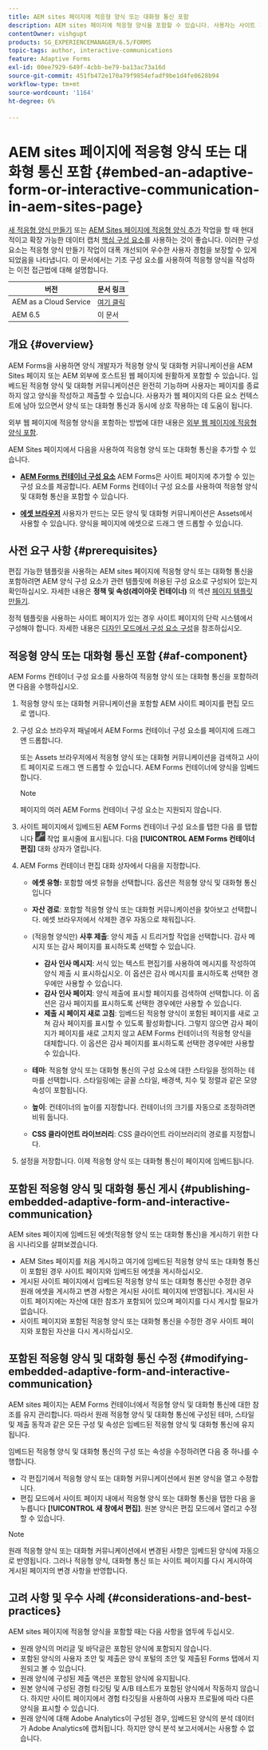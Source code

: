 ```yaml
---
title: AEM sites 페이지에 적응형 양식 또는 대화형 통신 포함
description: AEM sites 페이지에 적응형 양식을 포함할 수 있습니다. 사용자는 사이트 페이지를 벗어나지 않고도 양식을 작성하고 제출할 수 있습니다.
contentOwner: vishgupt
products: SG_EXPERIENCEMANAGER/6.5/FORMS
topic-tags: author, interactive-communications
feature: Adaptive Forms
exl-id: 00ee7929-649f-4cbb-be79-ba13ac73a16d
source-git-commit: 451fb472e170a79f9854efadf9be1d4fe0628b94
workflow-type: tm+mt
source-wordcount: '1164'
ht-degree: 6%

---
```


# AEM sites 페이지에 적응형 양식 또는 대화형 통신 포함 {#embed-an-adaptive-form-or-interactive-communication-in-aem-sites-page}

<span class="preview"> [새 적응형 양식 만들기](/help/forms/using/create-an-adaptive-form-core-components.md) 또는 [AEM Sites 페이지에 적응형 양식 추가](/help/forms/using/create-or-add-an-adaptive-form-to-aem-sites-page.md) 작업을 할 때 현대적이고 확장 가능한 데이터 캡처 [핵심 구성 요소](https://experienceleague.adobe.com/docs/experience-manager-core-components/using/adaptive-forms/introduction.html)를 사용하는 것이 좋습니다. 이러한 구성 요소는 적응형 양식 만들기 작업이 대폭 개선되어 우수한 사용자 경험을 보장할 수 있게 되었음을 나타냅니다. 이 문서에서는 기초 구성 요소를 사용하여 적응형 양식을 작성하는 이전 접근법에 대해 설명합니다. </span>

| 버전 | 문서 링크 |
| -------- | ---------------------------- |
| AEM as a Cloud Service | [여기 클릭](https://experienceleague.adobe.com/docs/experience-manager-cloud-service/content/forms/integrate/services/embed-adaptive-form-aem-sites.html) |
| AEM 6.5 | 이 문서 |


## 개요 {#overview}

AEM Forms을 사용하면 양식 개발자가 적응형 양식 및 대화형 커뮤니케이션을 AEM Sites 페이지 또는 AEM 외부에 호스트된 웹 페이지에 원활하게 포함할 수 있습니다. 임베드된 적응형 양식 및 대화형 커뮤니케이션은 완전히 기능하며 사용자는 페이지를 종료하지 않고 양식을 작성하고 제출할 수 있습니다. 사용자가 웹 페이지의 다른 요소 컨텍스트에 남아 있으면서 양식 또는 대화형 통신과 동시에 상호 작용하는 데 도움이 됩니다.

외부 웹 페이지에 적응형 양식을 포함하는 방법에 대한 내용은 [외부 웹 페이지에 적응형 양식 포함](/help/forms/using/embed-adaptive-form-external-web-page.md).

AEM Sites 페이지에서 다음을 사용하여 적응형 양식 또는 대화형 통신을 추가할 수 있습니다.

* **[AEM Forms 컨테이너 구성 요소](/help/forms/using/embed-adaptive-form-aem-sites.md#af-component)**
AEM Forms은 사이트 페이지에 추가할 수 있는 구성 요소를 제공합니다. AEM Forms 컨테이너 구성 요소를 사용하여 적응형 양식 및 대화형 통신을 포함할 수 있습니다.

* **[에셋 브라우저](/help/forms/using/embed-adaptive-form-aem-sites.md#asset-browser)**
사용자가 만드는 모든 양식 및 대화형 커뮤니케이션은 Assets에서 사용할 수 있습니다. 양식을 페이지에 에셋으로 드래그 앤 드롭할 수 있습니다.

## 사전 요구 사항 {#prerequisites}

편집 가능한 템플릿을 사용하는 AEM sites 페이지에 적응형 양식 또는 대화형 통신을 포함하려면 AEM 양식 구성 요소가 관련 템플릿에 허용된 구성 요소로 구성되어 있는지 확인하십시오. 자세한 내용은 **정책 및 속성(레이아웃 컨테이너)** 의 섹션 [페이지 템플릿 만들기](/help/sites-authoring/templates.md).

정적 템플릿을 사용하는 사이트 페이지가 있는 경우 사이트 페이지의 단락 시스템에서 구성해야 합니다. 자세한 내용은 [디자인 모드에서 구성 요소 구성](/help/sites-authoring/default-components-designmode.md)을 참조하십시오.

## 적응형 양식 또는 대화형 통신 포함 {#af-component}

AEM Forms 컨테이너 구성 요소를 사용하여 적응형 양식 또는 대화형 통신을 포함하려면 다음을 수행하십시오.

1. 적응형 양식 또는 대화형 커뮤니케이션을 포함할 AEM 사이트 페이지를 편집 모드로 엽니다.
1. 구성 요소 브라우저 패널에서 AEM Forms 컨테이너 구성 요소를 페이지에 드래그 앤 드롭합니다.

   또는 Assets 브라우저에서 적응형 양식 또는 대화형 커뮤니케이션을 검색하고 사이트 페이지로 드래그 앤 드롭할 수 있습니다. AEM Forms 컨테이너에 양식을 임베드합니다.

   >[!NOTE]
   >
   >페이지의 여러 AEM Forms 컨테이너 구성 요소는 지원되지 않습니다.

1. 사이트 페이지에서 임베드된 AEM Forms 컨테이너 구성 요소를 탭한 다음 를 탭합니다 ![settings_icon](assets/settings_icon.png) 작업 표시줄에 표시됩니다. 다음 **[!UICONTROL AEM Forms 컨테이너 편집]** 대화 상자가 열립니다.
1. AEM Forms 컨테이너 편집 대화 상자에서 다음을 지정합니다.

   * **에셋 유형:** 포함할 에셋 유형을 선택합니다. 옵션은 적응형 양식 및 대화형 통신입니다
   * **자산 경로**: 포함할 적응형 양식 또는 대화형 커뮤니케이션을 찾아보고 선택합니다. 에셋 브라우저에서 삭제한 경우 자동으로 채워집니다.
   * (적응형 양식만) **사후 제출**: 양식 제출 시 트리거할 작업을 선택합니다. 감사 메시지 또는 감사 페이지를 표시하도록 선택할 수 있습니다.

      * **감사 인사 메시지**: 서식 있는 텍스트 편집기를 사용하여 메시지를 작성하여 양식 제출 시 표시하십시오. 이 옵션은 감사 메시지를 표시하도록 선택한 경우에만 사용할 수 있습니다.
      * **감사 인사 페이지**: 양식 제출에 표시할 페이지를 검색하여 선택합니다. 이 옵션은 감사 페이지를 표시하도록 선택한 경우에만 사용할 수 있습니다.
      * **제출 시 페이지 새로 고침**: 임베드된 적응형 양식이 포함된 페이지를 새로 고쳐 감사 페이지를 표시할 수 있도록 활성화합니다. 그렇지 않으면 감사 페이지가 페이지를 새로 고치지 않고 AEM Forms 컨테이너의 적응형 양식을 대체합니다. 이 옵션은 감사 페이지를 표시하도록 선택한 경우에만 사용할 수 있습니다.

   * **테마**: 적응형 양식 또는 대화형 통신의 구성 요소에 대한 스타일을 정의하는 테마를 선택합니다. 스타일링에는 글꼴 스타일, 배경색, 치수 및 정렬과 같은 모양 속성이 포함됩니다.
   * **높이**: 컨테이너의 높이를 지정합니다. 컨테이너의 크기를 자동으로 조정하려면 비워 둡니다.
   * **CSS 클라이언트 라이브러리**: CSS 클라이언트 라이브러리의 경로를 지정합니다.

1. 설정을 저장합니다. 이제 적응형 양식 또는 대화형 통신이 페이지에 임베드됩니다.

## 포함된 적응형 양식 및 대화형 통신 게시 {#publishing-embedded-adaptive-form-and-interactive-communication}

AEM sites 페이지에 임베드된 에셋(적응형 양식 또는 대화형 통신)을 게시하기 위한 다음 시나리오를 살펴보겠습니다.

* AEM Sites 페이지를 처음 게시하고 여기에 임베드된 적응형 양식 또는 대화형 통신이 포함된 경우 사이트 페이지와 임베드된 에셋을 게시하십시오.
* 게시된 사이트 페이지에서 임베드된 적응형 양식 또는 대화형 통신만 수정한 경우 원래 에셋을 게시하고 변경 사항은 게시된 사이트 페이지에 반영됩니다. 게시된 사이트 페이지에는 자산에 대한 참조가 포함되어 있으며 페이지를 다시 게시할 필요가 없습니다.
* 사이트 페이지와 포함된 적응형 양식 또는 대화형 통신을 수정한 경우 사이트 페이지와 포함된 자산을 다시 게시하십시오.

## 포함된 적응형 양식 및 대화형 통신 수정 {#modifying-embedded-adaptive-form-and-interactive-communication}

AEM sites 페이지는 AEM Forms 컨테이너에서 적응형 양식 및 대화형 통신에 대한 참조를 유지 관리합니다. 따라서 원래 적응형 양식 및 대화형 통신에 구성된 테마, 스타일 및 제출 동작과 같은 모든 구성 및 속성은 임베드된 적응형 양식 및 대화형 통신에 유지됩니다.

임베드된 적응형 양식 및 대화형 통신의 구성 또는 속성을 수정하려면 다음 중 하나를 수행합니다.

* 각 편집기에서 적응형 양식 또는 대화형 커뮤니케이션에서 원본 양식을 열고 수정합니다.
* 편집 모드에서 사이트 페이지 내에서 적응형 양식 또는 대화형 통신을 탭한 다음 을 누릅니다 **[!UICONTROL 새 창에서 편집]**. 원본 양식은 편집 모드에서 열리고 수정할 수 있습니다.

>[!NOTE]
>
>원래 적응형 양식 또는 대화형 커뮤니케이션에서 변경된 사항은 임베드된 양식에 자동으로 반영됩니다. 그러나 적응형 양식, 대화형 통신 또는 사이트 페이지를 다시 게시하여 게시된 페이지의 변경 사항을 반영합니다.

## 고려 사항 및 우수 사례 {#considerations-and-best-practices}

AEM sites 페이지에 적응형 양식을 포함할 때는 다음 사항을 염두에 두십시오.

* 원래 양식의 머리글 및 바닥글은 포함된 양식에 포함되지 않습니다.
* 포함된 양식의 사용자 초안 및 제출은 양식 포털의 초안 및 제출된 Forms 탭에서 지원되고 볼 수 있습니다.
* 원래 양식에 구성된 제출 액션은 포함된 양식에 유지됩니다.
* 원본 양식에 구성된 경험 타깃팅 및 A/B 테스트가 포함된 양식에서 작동하지 않습니다. 하지만 사이트 페이지에서 경험 타깃팅을 사용하여 사용자 프로필에 따라 다른 양식을 표시할 수 있습니다.
* 원래 양식에 대해 Adobe Analytics이 구성된 경우, 임베드된 양식의 분석 데이터가 Adobe Analytics에 캡처됩니다. 하지만 양식 분석 보고서에서는 사용할 수 없습니다.
